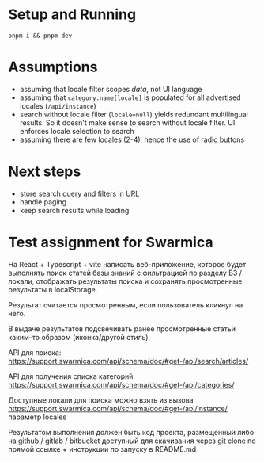 # Setup and Running

`pnpm i && pnpm dev`

# Assumptions

- assuming that locale filter scopes _data_, not UI language
- assuming that `category.name[locale]` is populated for all advertised locales (`/api/instance`)
- search without locale filter (`locale=null`) yields redundant multilingual results. So it doesn't make sense to search without locale filter. UI enforces locale selection to search
- assuming there are few locales (2-4), hence the use of radio buttons

# Next steps

- store search query and filters in URL
- handle paging
- keep search results while loading

# Test assignment for Swarmica

На React + Typescript + vite написать веб-приложение, которое будет выполнять поиск статей базы знаний с фильтрацией по разделу БЗ / локали, отображать результаты поиска и сохранять просмотренные результаты в localStorage.

Результат считается просмотренным, если пользователь кликнул на него.

В выдаче результатов подсвечивать ранее просмотренные статьи каким-то образом (иконка/другой стиль).

API для поиска:
https://support.swarmica.com/api/schema/doc/#get-/api/search/articles/

API для получения списка категорий:
https://support.swarmica.com/api/schema/doc/#get-/api/categories/

Доступные локали для поиска можно взять из вызова https://support.swarmica.com/api/schema/doc/#get-/api/instance/ параметр locales

Результатом выполнения должен быть код проекта, размещенный либо на github / gitlab / bitbucket доступный для скачивания через git clone по прямой ссылке + инструкции по запуску в README.md
